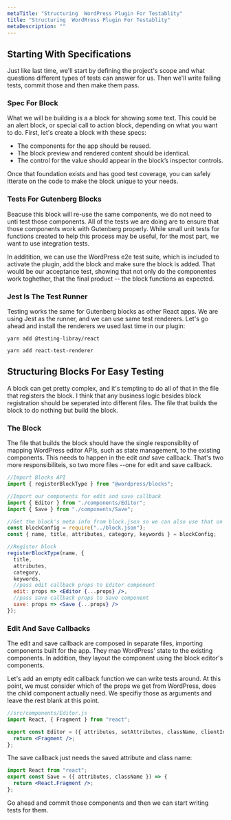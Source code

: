 ```yaml
---
metaTitle: "Structuring  WordPress Plugin For Testablity"
title: "Structuring  WordRress Plugin For Testablity"
metaDescription: ""
---
```


## Starting With Specifications

Just like last time, we'll start by defining the project's scope and what questions different types of tests can answer for us. Then we'll write failing tests, commit those and then make them pass.

### Spec For Block

What we will be building is a a block for showing some text. This could be an alert block, or special call to action block, depending on what you want to do. First, let's create a block with these specs:

- The components for the app should be reused.
- The block preview and rendered content should be identical.
- The control for the value should appear in the block’s inspector controls.

Once that foundation exists and has good test coverage, you can safely itterate on the code to make the block unique to your needs.

### Tests For Gutenberg Blocks

Beacuse this block will re-use the same components, we do not need to unti test those components. All of the tests we are doing are to ensure that those components work with Gutenberg properly. While small unit tests for functions created to help this process may be useful, for the most part, we want to use integration tests.

In additition, we can use the WordPress e2e test suite, which is included to activate the plugin, add the block and make sure the block is added. That would be our acceptance test, showing that not only do the componentes work toghether, that the final product -- the block functions as expected.

### Jest Is The Test Runner

Testing works the same for Gutenberg blocks as other React apps. We are using Jest as the runner, and we can use same test renderers. Let's go ahead and install the renderers we used last time in our plugin:

`yarn add @testing-libray/react`

`yarn add react-test-renderer`

## Structuring Blocks For Easy Testing

A block can get pretty complex, and it's tempting to do all of that in the file that registers the block. I think that any business logic besides block registration should be seperated into different files. The file that builds the block to do nothing but build the block.

### The Block

The file that builds the block should have the single responsiblity of mapping WordPress editor APIs, such as state management, to the existing components. This needs to happen in the edit _and_ save callback. That's two more responsibiliteis, so two more files --one for edit and save callback.

```jsx
//Import Blocks API
import { registerBlockType } from "@wordpress/blocks";

//Import our components for edit and save callback
import { Editor } from "./components/Editor";
import { Save } from "./components/Save";

//Get the block's meta info from block.json so we can also use that on the server.
const blockConfig = require("../block.json");
const { name, title, attributes, category, keywords } = blockConfig;

//Register block
registerBlockType(name, {
  title,
  attributes,
  category,
  keywords,
  //pass edit callback props to Editor component
  edit: props => <Editor {...props} />,
  //pass save callback props to Save component
  save: props => <Save {...props} />
});
```

### Edit And Save Callbacks

The edit and save callback are composed in separate files, importing components built for the app. They map WordPress' state to the existing components. In addition, they layout the component using the block editor's components.

Let's add an empty edit callback function we can write tests around. At this point, we must consider which of the props we get from WordPress, does the child component actually need. We specifiy those as arguments and leave the rest blank at this point.

```jsx
//src/components/Editor.js
import React, { Fragment } from "react";

export const Editor = ({ attributes, setAttributes, className, clientId }) => {
  return <Fragment />;
};
```

The save callback just needs the saved attribute and class name:

```jsx
import React from "react";
export const Save = ({ attributes, className }) => {
  return <React.Fragment />;
};
```

Go ahead and commit those components and then we can start writing tests for them.
